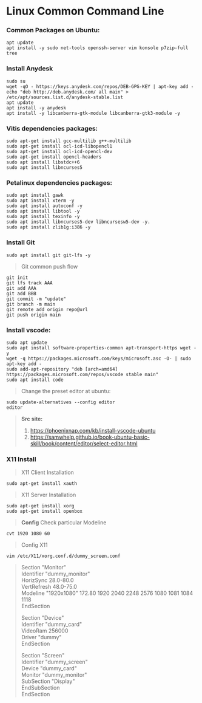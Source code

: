 # Linux Common Command Line
### Common Packages on Ubuntu:
```
apt update
apt install -y sudo net-tools openssh-server vim konsole p7zip-full tree
```
### Install Anydesk
```
sudo su
wget -qO - https://keys.anydesk.com/repos/DEB-GPG-KEY | apt-key add -
echo "deb http://deb.anydesk.com/ all main" > /etc/apt/sources.list.d/anydesk-stable.list
apt update
apt install -y anydesk
apt install -y libcanberra-gtk-module libcanberra-gtk3-module -y
```
### Vitis dependencies packages:
```
sudo apt-get install gcc-multilib g++-multilib
sudo apt-get install ocl-icd-libopencl1
sudo apt-get install ocl-icd-opencl-dev
sudo apt-get install opencl-headers
sudo apt install libstdc++6
sudo apt install libncurses5
```
### Petalinux dependencies packages:
```
sudo apt install gawk
sudo apt install xterm -y
sudo apt install autoconf -y
sudo apt install libtool -y
sudo apt install texinfo -y
sudo apt install libncurses5-dev libncursesw5-dev -y.
sudo apt install zlib1g:i386 -y
```
### Install Git
```
sudo apt install git git-lfs -y
```
> Git common push flow
```
git init
git lfs track AAA
git add AAA
git add BBB
git commit -m "update"
git branch -m main
git remote add origin repo@url
git push origin main
```
### Install vscode:
```
sudo apt update
sudo apt install software-properties-common apt-transport-https wget -y
wget -q https://packages.microsoft.com/keys/microsoft.asc -O- | sudo apt-key add -
sudo add-apt-repository "deb [arch=amd64] https://packages.microsoft.com/repos/vscode stable main"
sudo apt install code
```
> Change the preset editor at ubuntu:
```
sudo update-alternatives --config editor
editor
```
> **Src site:**
>1. https://phoenixnap.com/kb/install-vscode-ubuntu
>2. https://samwhelp.github.io/book-ubuntu-basic-skill/book/content/editor/select-editor.html
### X11 Install
>X11 Client Installation
```
sudo apt-get install xauth
```
>X11 Server Installation
```
sudo apt-get install xorg
sudo apt-get install openbox
```
> **Config**
>Check particular Modeline
```
cvt 1920 1080 60
```
>Config X11
```
vim /etc/X11/xorg.conf.d/dummy_screen.conf
```
>Section "Monitor"  
>        Identifier "dummy_monitor"  
>        HorizSync 28.0-80.0  
>        VertRefresh 48.0-75.0  
>        Modeline "1920x1080" 172.80 1920 2040 2248 2576 1080 1081 1084 1118  
>EndSection  
>  
>Section "Device"  
>        Identifier "dummy_card"  
>        VideoRam 256000  
>        Driver "dummy"  
>EndSection  
>  
>Section "Screen"  
>        Identifier "dummy_screen"  
>        Device "dummy_card"  
>        Monitor "dummy_monitor"  
>        SubSection "Display"  
>        EndSubSection  
>EndSection  
